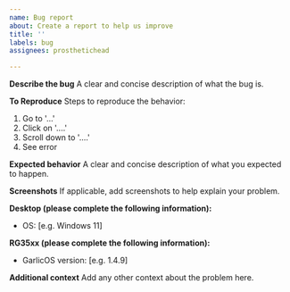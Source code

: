 ```yaml
---
name: Bug report
about: Create a report to help us improve
title: ''
labels: bug
assignees: prosthetichead

---
```


**Describe the bug**
A clear and concise description of what the bug is.

**To Reproduce**
Steps to reproduce the behavior:
1. Go to '...'
2. Click on '....'
3. Scroll down to '....'
4. See error

**Expected behavior**
A clear and concise description of what you expected to happen.

**Screenshots**
If applicable, add screenshots to help explain your problem.

**Desktop (please complete the following information):**
 - OS: [e.g. Windows 11]

**RG35xx (please complete the following information):**
 - GarlicOS version: [e.g.  1.4.9]

**Additional context**
Add any other context about the problem here.
